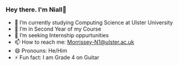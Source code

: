 ###  Hey there. I'm Niall👋

- 🔭 I’m currently studying Computing Science at Ulster University
- 🌱 I’m in Second Year of my Course
- 👯 I’m seeking Internship oppurtunities
- 📫 How to reach me: Morrissey-N1@ulster.ac.uk
- 😄 Pronouns: He/Him
- ⚡ Fun fact: I am Grade 4 on Guitar
